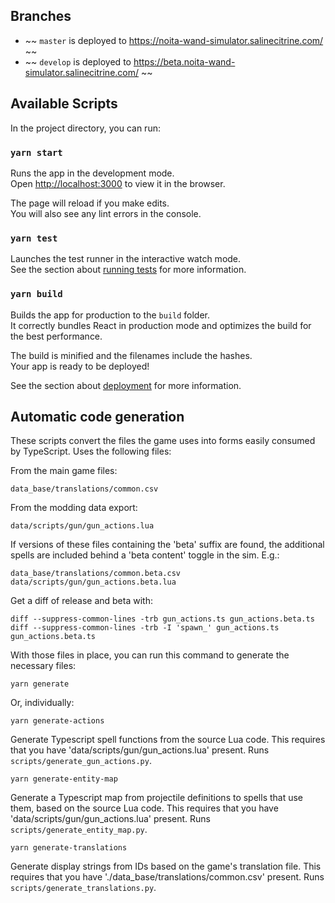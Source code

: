 ## Branches

- ~~ `master` is deployed to https://noita-wand-simulator.salinecitrine.com/ ~~
- ~~ `develop` is deployed to https://beta.noita-wand-simulator.salinecitrine.com/ ~~

## Available Scripts

In the project directory, you can run:

### `yarn start`

Runs the app in the development mode.\
Open [http://localhost:3000](http://localhost:3000) to view it in the browser.

The page will reload if you make edits.\
You will also see any lint errors in the console.

### `yarn test`

Launches the test runner in the interactive watch mode.\
See the section about [running tests](https://facebook.github.io/create-react-app/docs/running-tests) for more information.

### `yarn build`

Builds the app for production to the `build` folder.\
It correctly bundles React in production mode and optimizes the build for the best performance.

The build is minified and the filenames include the hashes.\
Your app is ready to be deployed!

See the section about [deployment](https://facebook.github.io/create-react-app/docs/deployment) for more information.

## Automatic code generation

These scripts convert the files the game uses into forms easily consumed by TypeScript. Uses the following files:

From the main game files:

```
data_base/translations/common.csv
```

From the modding data export:

```
data/scripts/gun/gun_actions.lua
```

If versions of these files containing the 'beta' suffix are found, the additional spells are included behind a 'beta content' toggle in the sim. E.g.:

```
data_base/translations/common.beta.csv
data/scripts/gun/gun_actions.beta.lua
```

Get a diff of release and beta with:

```
diff --suppress-common-lines -trb gun_actions.ts gun_actions.beta.ts
diff --suppress-common-lines -trb -I 'spawn_' gun_actions.ts gun_actions.beta.ts
```

With those files in place, you can run this command to generate the necessary files:

```
yarn generate
```

Or, individually:

```
yarn generate-actions
```

Generate Typescript spell functions from the source Lua code. This requires that you have 'data/scripts/gun/gun_actions.lua' present.
Runs `scripts/generate_gun_actions.py`.

```
yarn generate-entity-map
```

Generate a Typescript map from projectile definitions to spells that use them, based on the source Lua code. This requires that you have 'data/scripts/gun/gun_actions.lua' present.
Runs `scripts/generate_entity_map.py`.

```
yarn generate-translations
```

Generate display strings from IDs based on the game's translation file. This requires that you have './data_base/translations/common.csv' present.
Runs `scripts/generate_translations.py`.

